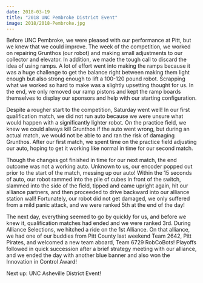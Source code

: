 ```yaml
---
date: 2018-03-19
title: "2018 UNC Pembroke District Event"
image: 2018/2018-Pembroke.jpg
---
```


Before UNC Pembroke, we were pleased with our performance at Pitt, but we knew that we could improve. The week of the competition, we worked on repairing Grunthos (our robot) and making small adjustments to our collector and elevator. In addition, we made the tough call to discard the idea of using ramps. A lot of effort went into making the ramps because it was a huge challenge to get the balance right between making them light enough but also strong enough to lift a 100-120 pound robot. Scrapping what we worked so hard to make was a slightly upsetting thought for us. In the end, we only removed our ramp pistons and kept the ramp boards themselves to display our sponsors and help with our starting configuration.

Despite a rougher start to the competition, Saturday went well! In our first qualification match, we did not run auto because we were unsure what would happen with a significantly lighter robot. On the practice field, we knew we could always kill Grunthos if the auto went wrong, but during an actual match, we would not be able to and ran the risk of damaging Grunthos. After our first match, we spent time on the practice field adjusting our auto, hoping to get it working like normal in time for our second match.

Though the changes got finished in time for our next match, the end outcome was not a working auto. Unknown to us, our encoder popped out prior to the start of the match, messing up our auto! Within the 15 seconds of auto, our robot rammed into the pile of cubes in front of the switch, slammed into the side of the field, tipped and came upright again, hit our alliance partners, and then proceeded to drive backward into our alliance station wall! Fortunately, our robot did not get damaged, we only suffered from a mild panic attack, and we were ranked 5th at the end of the day!

The next day, everything seemed to go by quickly for us, and before we knew it, qualification matches had ended and we were ranked 3rd. During Alliance Selections, we hitched a ride on the 1st Alliance. On that alliance, we had one of our buddies from Pitt County last weekend Team 2642, Pitt Pirates, and welcomed a new team aboard, Team 6729 RobCoBots! Playoffs followed in quick succession after a brief strategy meeting with our alliance, and we ended the day with another blue banner and also won the Innovation in Control Award!

Next up: UNC Asheville District Event!

